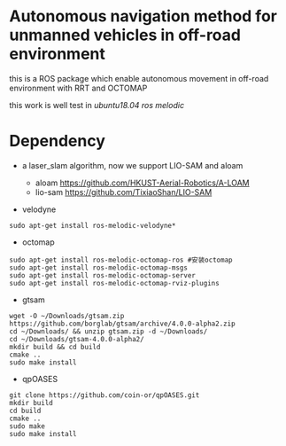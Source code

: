 # Autonomous navigation method for unmanned vehicles in off-road environment

this is a ROS package which enable autonomous movement in off-road environment with RRT and OCTOMAP 

this work is well test in *ubuntu18.04 ros melodic*

# Dependency

- a laser_slam algorithm, now we support LIO-SAM and aloam

    - aloam
     https://github.com/HKUST-Aerial-Robotics/A-LOAM
    - lio-sam
     https://github.com/TixiaoShan/LIO-SAM

- velodyne

```
sudo apt-get install ros-melodic-velodyne* 
```

- octomap

```
sudo apt-get install ros-melodic-octomap-ros #安装octomap
sudo apt-get install ros-melodic-octomap-msgs
sudo apt-get install ros-melodic-octomap-server
sudo apt-get install ros-melodic-octomap-rviz-plugins
```

- gtsam

```
wget -O ~/Downloads/gtsam.zip https://github.com/borglab/gtsam/archive/4.0.0-alpha2.zip
cd ~/Downloads/ && unzip gtsam.zip -d ~/Downloads/
cd ~/Downloads/gtsam-4.0.0-alpha2/
mkdir build && cd build
cmake ..
sudo make install
```

- qpOASES

```
git clone https://github.com/coin-or/qpOASES.git
mkdir build
cd build
cmake ..
sudo make
sudo make install
```

